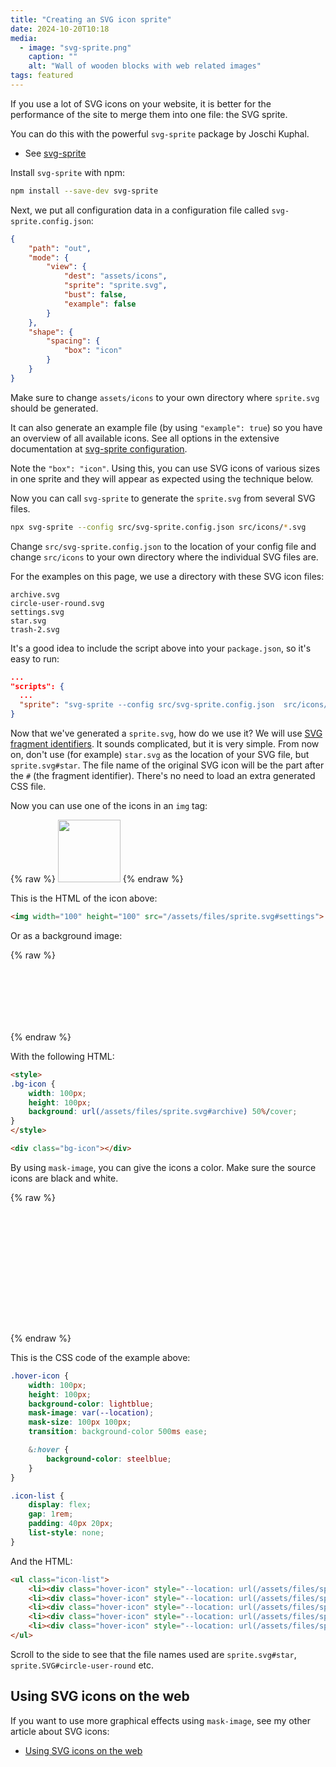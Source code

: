 ```yaml
---
title: "Creating an SVG icon sprite"
date: 2024-10-20T10:18
media:
  - image: "svg-sprite.png"
    caption: ""
    alt: "Wall of wooden blocks with web related images"
tags: featured
---
```


If you use a lot of SVG icons on your website, it is better for the performance of the site to merge them into one file:
the SVG sprite.

You can do this with the powerful `svg-sprite` package by Joschi Kuphal.

* See [svg-sprite](https://github.com/svg-sprite/svg-sprite)

Install `svg-sprite` with npm:

```bash
npm install --save-dev svg-sprite
```

Next, we put all configuration data in a configuration file called `svg-sprite.config.json`:

```json
{
    "path": "out",
    "mode": {
        "view": {
            "dest": "assets/icons",
            "sprite": "sprite.svg",
            "bust": false,
            "example": false
        }
    },
    "shape": {
        "spacing": {
            "box": "icon"
        }
    }
}
```

Make sure to change `assets/icons` to your own directory where `sprite.svg` should be generated.

It can also generate an example file (by using `"example": true`) so you have an overview of all available icons.
See all options in the extensive documentation at [svg-sprite configuration](https://github.com/svg-sprite/svg-sprite/blob/main/docs/configuration.md).

Note the `"box": "icon"`. Using this, you can use SVG icons of various sizes in one sprite
and they will appear as expected using the technique below.

Now you can call `svg-sprite` to generate the `sprite.svg` from several SVG files.

```bash
npx svg-sprite --config src/svg-sprite.config.json src/icons/*.svg
```

Change `src/svg-sprite.config.json` to the location of your config file
and change `src/icons` to your own directory where the individual SVG files are.

For the examples on this page, we use a directory with these SVG icon files:

```text
archive.svg
circle-user-round.svg
settings.svg
star.svg
trash-2.svg
```

It's a good idea to include the script above into your `package.json`, so it's easy to run:

```json
...
"scripts": {
  ...
  "sprite": "svg-sprite --config src/svg-sprite.config.json  src/icons/*.svg"
}
```

Now that we've generated a `sprite.svg`, how do we use it?
We will use [SVG fragment identifiers](https://www.w3.org/TR/SVG/linking.html#SVGFragmentIdentifiers).
It sounds complicated, but it is very simple.
From now on, don't use (for example) `star.svg` as the location of your SVG file, but `sprite.svg#star`.
The file name of the original SVG icon will be the part after the `#` (the fragment identifier).
There's no need to load an extra generated CSS file.

Now you can use one of the icons in an `img` tag:

{% raw %}
<img width="100" height="100" src="/assets/files/sprite.svg#settings">
{% endraw %}

This is the HTML of the icon above:

```html
<img width="100" height="100" src="/assets/files/sprite.svg#settings">
```

Or as a background image:

{% raw %}
<style>
.bg-icon {
    width: 100px;
    height: 100px;
    background: url(/assets/files/sprite.svg#archive) 50%/cover;
}
</style>

<div class="bg-icon"></div>
{% endraw %}

With the following HTML:

```html
<style>
.bg-icon {
    width: 100px;
    height: 100px;
    background: url(/assets/files/sprite.svg#archive) 50%/cover;
}
</style>

<div class="bg-icon"></div>
```

By using `mask-image`, you can give the icons a color.
Make sure the source icons are black and white.

{% raw %}
<style>
.hover-icon {
    width: 100px;
    height: 100px;
    background-color: lightblue;
    mask-image: var(--location);
    mask-size: 100px 100px;
    transition: background-color 500ms ease;

    &:hover {
        background-color: steelblue;
    }
}

.icon-list {
    display: flex;
    gap: 1rem;
    padding: 40px 20px;
    list-style: none;
}
</style>

<ul class="icon-list">
    <li><div class="hover-icon" style="--location: url(/assets/files/sprite.svg#star)"></div></li>
    <li><div class="hover-icon" style="--location: url(/assets/files/sprite.svg#circle-user-round)"></div></li>
    <li><div class="hover-icon" style="--location: url(/assets/files/sprite.svg#settings)"></div></li>
    <li><div class="hover-icon" style="--location: url(/assets/files/sprite.svg#trash-2)"></div></li>
    <li><div class="hover-icon" style="--location: url(/assets/files/sprite.svg#archive)"></div></li>
</ul>
{% endraw %}

This is the CSS code of the example above:

```css
.hover-icon {
    width: 100px;
    height: 100px;
    background-color: lightblue;
    mask-image: var(--location);
    mask-size: 100px 100px;
    transition: background-color 500ms ease;

    &:hover {
        background-color: steelblue;
    }
}

.icon-list {
    display: flex;
    gap: 1rem;
    padding: 40px 20px;
    list-style: none;
}
```

And the HTML:

```html
<ul class="icon-list">
    <li><div class="hover-icon" style="--location: url(/assets/files/sprite.svg#star)"></div></li>
    <li><div class="hover-icon" style="--location: url(/assets/files/sprite.svg#circle-user-round)"></div></li>
    <li><div class="hover-icon" style="--location: url(/assets/files/sprite.svg#settings)"></div></li>
    <li><div class="hover-icon" style="--location: url(/assets/files/sprite.svg#trash-2)"></div></li>
    <li><div class="hover-icon" style="--location: url(/assets/files/sprite.svg#archive)"></div></li>
</ul>
```

Scroll to the side to see that the file names used are `sprite.svg#star`, `sprite.SVG#circle-user-round` etc.

## Using SVG icons on the web

If you want to use more graphical effects using `mask-image`, see my other article about SVG icons:

* [Using SVG icons on the web](using-svg-icons-on-the-web.html)